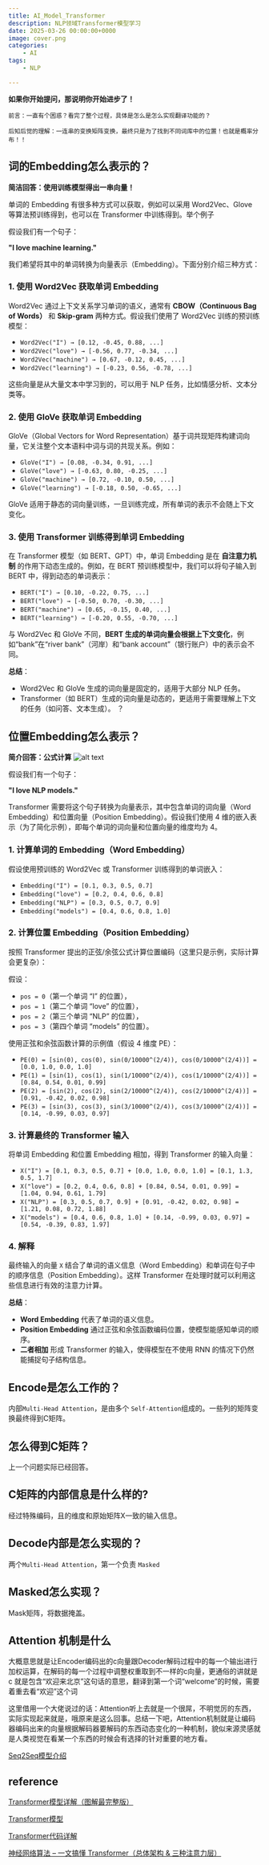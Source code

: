 ```yaml
---
title: AI_Model_Transformer
description: NLP领域Transformer模型学习
date: 2025-03-26 00:00:00+0000
image: cover.png
categories:
    - AI
tags:
    - NLP

---
```


**如果你开始提问，那说明你开始进步了！**

    前言：一直有个困惑？看完了整个过程，具体是怎么是怎么实现翻译功能的？
    
    后知后觉的理解：一连串的变换矩阵变换，最终只是为了找到不同词库中的位置！也就是概率分布！！

## 词的Embedding怎么表示的？

**简洁回答：使用训练模型得出一串向量！**

单词的 Embedding 有很多种方式可以获取，例如可以采用 Word2Vec、Glove 等算法预训练得到，也可以在 Transformer 中训练得到。举个例子

假设我们有一个句子：  

**"I love machine learning."**  

我们希望将其中的单词转换为向量表示（Embedding）。下面分别介绍三种方式：  

### **1. 使用 Word2Vec 获取单词 Embedding**  
Word2Vec 通过上下文关系学习单词的语义，通常有 **CBOW（Continuous Bag of Words）** 和 **Skip-gram** 两种方式。假设我们使用了 Word2Vec 训练的预训练模型：

- `Word2Vec("I") → [0.12, -0.45, 0.88, ...]`  
- `Word2Vec("love") → [-0.56, 0.77, -0.34, ...]`  
- `Word2Vec("machine") → [0.67, -0.12, 0.45, ...]`  
- `Word2Vec("learning") → [-0.23, 0.56, -0.78, ...]`  

这些向量是从大量文本中学习到的，可以用于 NLP 任务，比如情感分析、文本分类等。  

### **2. 使用 GloVe 获取单词 Embedding**  
GloVe（Global Vectors for Word Representation）基于词共现矩阵构建词向量，它关注整个文本语料中词与词的共现关系。例如：

- `GloVe("I") → [0.08, -0.34, 0.91, ...]`  
- `GloVe("love") → [-0.63, 0.80, -0.25, ...]`  
- `GloVe("machine") → [0.72, -0.10, 0.50, ...]`  
- `GloVe("learning") → [-0.18, 0.50, -0.65, ...]`  

GloVe 适用于静态的词向量训练，一旦训练完成，所有单词的表示不会随上下文变化。  

### **3. 使用 Transformer 训练得到单词 Embedding**  
在 Transformer 模型（如 BERT、GPT）中，单词 Embedding 是在 **自注意力机制** 的作用下动态生成的。例如，在 BERT 预训练模型中，我们可以将句子输入到 BERT 中，得到动态的单词表示：

- `BERT("I") → [0.10, -0.22, 0.75, ...]`  
- `BERT("love") → [-0.50, 0.70, -0.30, ...]`  
- `BERT("machine") → [0.65, -0.15, 0.40, ...]`  
- `BERT("learning") → [-0.20, 0.55, -0.70, ...]`  

与 Word2Vec 和 GloVe 不同，**BERT 生成的单词向量会根据上下文变化**，例如“bank”在“river bank”（河岸）和“bank account”（银行账户）中的表示会不同。  

**总结**：
- Word2Vec 和 GloVe 生成的词向量是固定的，适用于大部分 NLP 任务。  
- Transformer（如 BERT）生成的词向量是动态的，更适用于需要理解上下文的任务（如问答、文本生成）。
？
## 位置Embedding怎么表示？

**简介回答：公式计算**
![alt text](image.png)

假设我们有一个句子：  

**"I love NLP models."**  

Transformer 需要将这个句子转换为向量表示，其中包含单词的词向量（Word Embedding）和位置向量（Position Embedding）。假设我们使用 4 维的嵌入表示（为了简化示例），即每个单词的词向量和位置向量的维度均为 4。  

### **1. 计算单词的 Embedding（Word Embedding）**  
假设使用预训练的 Word2Vec 或 Transformer 训练得到的单词嵌入：  

- `Embedding("I") = [0.1, 0.3, 0.5, 0.7]`  
- `Embedding("love") = [0.2, 0.4, 0.6, 0.8]`  
- `Embedding("NLP") = [0.3, 0.5, 0.7, 0.9]`  
- `Embedding("models") = [0.4, 0.6, 0.8, 1.0]`  

### **2. 计算位置 Embedding（Position Embedding）**  
按照 Transformer 提出的正弦/余弦公式计算位置编码（这里只是示例，实际计算会更复杂）：  

假设：
- `pos = 0`（第一个单词 “I” 的位置），  
- `pos = 1`（第二个单词 “love” 的位置），  
- `pos = 2`（第三个单词 “NLP” 的位置），  
- `pos = 3`（第四个单词 “models” 的位置）。  

使用正弦和余弦函数计算的示例值（假设 4 维度 PE）：  

- `PE(0) = [sin(0), cos(0), sin(0/10000^(2/4)), cos(0/10000^(2/4))] = [0.0, 1.0, 0.0, 1.0]`  
- `PE(1) = [sin(1), cos(1), sin(1/10000^(2/4)), cos(1/10000^(2/4))] = [0.84, 0.54, 0.01, 0.99]`  
- `PE(2) = [sin(2), cos(2), sin(2/10000^(2/4)), cos(2/10000^(2/4))] = [0.91, -0.42, 0.02, 0.98]`  
- `PE(3) = [sin(3), cos(3), sin(3/10000^(2/4)), cos(3/10000^(2/4))] = [0.14, -0.99, 0.03, 0.97]`  

### **3. 计算最终的 Transformer 输入**  
将单词 Embedding 和位置 Embedding 相加，得到 Transformer 的输入向量：  

- `X("I") = [0.1, 0.3, 0.5, 0.7] + [0.0, 1.0, 0.0, 1.0] = [0.1, 1.3, 0.5, 1.7]`  
- `X("love") = [0.2, 0.4, 0.6, 0.8] + [0.84, 0.54, 0.01, 0.99] = [1.04, 0.94, 0.61, 1.79]`  
- `X("NLP") = [0.3, 0.5, 0.7, 0.9] + [0.91, -0.42, 0.02, 0.98] = [1.21, 0.08, 0.72, 1.88]`  
- `X("models") = [0.4, 0.6, 0.8, 1.0] + [0.14, -0.99, 0.03, 0.97] = [0.54, -0.39, 0.83, 1.97]`  

### **4. 解释**  
最终输入的向量 `X` 结合了单词的语义信息（Word Embedding）和单词在句子中的顺序信息（Position Embedding）。这样 Transformer 在处理时就可以利用这些信息进行有效的注意力计算。  

**总结**：
- **Word Embedding** 代表了单词的语义信息。  
- **Position Embedding** 通过正弦和余弦函数编码位置，使模型能感知单词的顺序。  
- **二者相加** 形成 Transformer 的输入，使得模型在不使用 RNN 的情况下仍然能捕捉句子结构信息。

## Encode是怎么工作的？

内部`Multi-Head Attention`，是由多个 `Self-Attention`组成的。一些列的矩阵变换最终得到C矩阵。

## 怎么得到C矩阵？

上一个问题实际已经回答。

## C矩阵的内部信息是什么样的?

经过特殊编码，且的维度和原始矩阵X一致的输入信息。

## Decode内部是怎么实现的？

两个`Multi-Head Attention`，第一个负责 `Masked`

## Masked怎么实现？

Mask矩阵，将数据掩盖。

## Attention 机制是什么

大概意思就是让Encoder编码出的c向量跟Decoder解码过程中的每一个输出进行加权运算，在解码的每一个过程中调整权重取到不一样的c向量，更通俗的讲就是c 就是包含“欢迎来北京”这句话的意思，翻译到第一个词“welcome”的时候，需要着重去看“欢迎”这个词

这里借用一个大佬说过的话：Attention听上去就是一个很屌，不明觉厉的东西，实际实现起来就是，哦原来是这么回事。总结一下吧，Attention机制就是让编码器编码出来的向量根据解码器要解码的东西动态变化的一种机制，貌似来源灵感就是人类视觉在看某一个东西的时候会有选择的针对重要的地方看。

[Seq2Seq模型介绍](https://zhuanlan.zhihu.com/p/194308943)

## reference

[Transformer模型详解（图解最完整版）](https://zhuanlan.zhihu.com/p/338817680)


[Transformer模型](https://mp.weixin.qq.com/s/WDq8tUpfiKHNC6y_8pgHoA)

[Transformer代码详解](https://zhuanlan.zhihu.com/p/403433120)

[神经网络算法 – 一文搞懂 Transformer（总体架构 & 三种注意力层）](https://www.baihezi.com/post/224153.html)